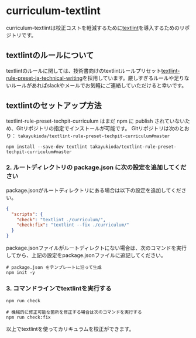 # curriculum-textlint
curriculum-textlintは校正コストを軽減するために[textlint](https://github.com/textlint/textlint)を導入するためのリポジトリです。


## textlintのルールについて
textlintのルールに関しては、技術書向けのtextlintルールプリセット[textlint-rule-preset-ja-technical-writing](https://github.com/textlint-ja/textlint-rule-preset-ja-technical-writing)を採用しています。厳しすぎるルールや足りないルールがあればslackやメールでお気軽にご連絡していただけると幸いです。


## textlintのセットアップ方法

textlint-rule-preset-techpit-curriculum はまだ npm に publish されていないため、Gitリポジトリの指定でインストールが可能です。
Gitリポジトリは次のとおり： `takayukioda/textlint-rule-preset-techpit-curriculum#master`

```shell
npm install --save-dev textlint takayukioda/textlint-rule-preset-techpit-curriculum#master
```

### 2. ルートディレクトリの package.json に次の設定を追加してください

package.jsonがルートディレクトリにある場合は以下の設定を追加してください。

```json
{
  "scripts": {
    "check": "textlint ./curriculum/",
    "check:fix": "textlint --fix ./curriculum/"
  }
}
```

package.jsonファイルがルートディレクトにない場合は、次のコマンドを実行してから、上記の設定をpackage.jsonファイルに追記してください。

```shell
# package.json をテンプレートに沿って生成
npm init -y
```

### 3. コマンドラインでtextlintを実行する

```
npm run check

# 機械的に修正可能な箇所を修正する場合は次のコマンドを実行する
npm run check:fix
```

以上でtextlintを使ってカリキュラムを校正ができます。

